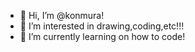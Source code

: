 - 👋 Hi, I’m @konmura!
- 👀 I’m interested in drawing,coding,etc!!!
- 🌱 I’m currently learning on how to code!


<!---
konmura/konmura is a ✨ special ✨ repository because its `README.md` (this file) appears on your GitHub profile.
You can click the Preview link to take a look at your changes.
--->
